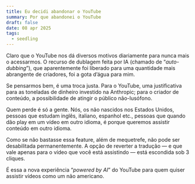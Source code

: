 ```yaml
---
title: Eu decidi abandonar o YouTube
summary: Por que abandonei o YouTube
draft: false
date: 08 apr 2025
tags:
  - seedling
---
```

Claro que o YouTube nos dá diversos motivos diariamente para nunca mais o acessarmos. O recurso de dublagem feita por IA (chamado de “*auto-dubbing*”), que aparentemente foi liberado para uma quantidade mais abrangente de criadores, foi a gota d’água para mim.

Se pensarmos bem, é uma troca justa. Para o YouTube, uma justificativa para as toneladas de dinheiro investido na Anthropic; para o criador de conteúdo, a possibilidade de atingir o público não-lusófono.

Quem perde é só a gente. Nós, os não nascidos nos Estados Unidos, pessoas que estudam inglês, italiano, espanhol etc., pessoas que quando dão play em um vídeo em outro idioma, é porque queremos assistir conteúdo em outro idioma.

Como se não bastasse essa feature, além de mequetrefe, não pode ser desabilitada permanentemente. A opção de reverter a tradução — e que vale apenas para o vídeo que você está assistindo — está escondida sob 3 cliques.

É essa a nova experiência “*powered by AI*” do YouTube para quem quiser assistir vídeos como um não americano.